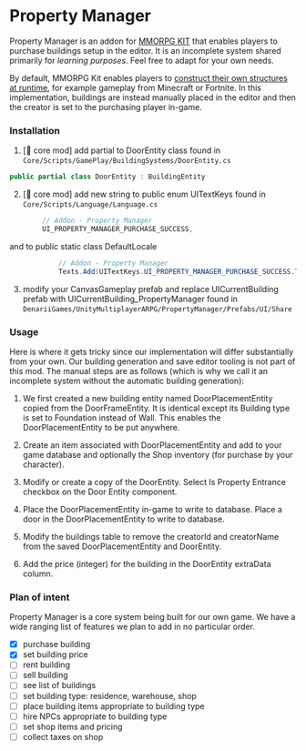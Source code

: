 # Property Manager

Property Manager is an addon for [MMORPG KIT](https://assetstore.unity.com/packages/templates/systems/mmorpg-kit-2d-3d-survival-110188) that enables players to purchase buildings setup in the editor. It is an incomplete system shared primarily for _learning purposes_. Feel free to adapt for your own needs.

By default, MMORPG Kit enables players to [construct their own structures at runtime](https://suriyun-production.github.io/mmorpg-kit-docs/#/pages/008-building-building-item-building-entity-building-material-building-area?id=building-items), for example gameplay from Minecraft or Fortnite. In this implementation, buildings are instead manually placed in the editor and then the creator is set to the purchasing player in-game.

### Installation

1. [:raised_back_of_hand: core mod] add partial to DoorEntity class found in `Core/Scripts/GamePlay/BuildingSystems/DoorEntity.cs`

```C#
public partial class DoorEntity : BuildingEntity
```

2. [:raised_back_of_hand: core mod] add new string to public enum UITextKeys found in `Core/Scripts/Language/Language.cs`

```C#
        // Addon - Property Manager
        UI_PROPERTY_MANAGER_PURCHASE_SUCCESS,
```

and to public static class DefaultLocale

```C#
            // Addon - Property Manager
            Texts.Add(UITextKeys.UI_PROPERTY_MANAGER_PURCHASE_SUCCESS.ToString(), "Property purchased");
```

3. modify your CanvasGameplay prefab and replace UICurrentBuilding prefab with UICurrentBuilding_PropertyManager found in `DenariiGames/UnityMultiplayerARPG/PropertyManager/Prefabs/UI/Share`

### Usage

Here is where it gets tricky since our implementation will differ substantially from your own. Our building generation and save editor tooling is not part of this mod. The manual steps are as follows (which is why we call it an incomplete system without the automatic building generation):

1. We first created a new building entity named DoorPlacementEntity copied from the DoorFrameEntity. It is identical except its Building type is set to Foundation instead of Wall. This enables the DoorPlacementEntity to be put anywhere.

2. Create an item associated with DoorPlacementEntity and add to your game database and optionally the Shop inventory (for purchase by your character).

3. Modify or create a copy of the DoorEntity. Select Is Property Entrance checkbox on the Door Entity component.

4. Place the DoorPlacementEntity in-game to write to database. Place a door in the DoorPlacementEntity to write to database.

5. Modify the buildings table to remove the creatorId and creatorName from the saved DoorPlacementEntity and DoorEntity.

6. Add the price (integer) for the building in the DoorEntity extraData column.

### Plan of intent

Property Manager is a core system being built for our own game. We have a wide ranging list of features we plan to add in no particular order. 

- [x] purchase building
- [x] set building price
- [ ] rent building
- [ ] sell building
- [ ] see list of buildings
- [ ] set building type: residence, warehouse, shop
- [ ] place building items appropriate to building type
- [ ] hire NPCs appropriate to building type
- [ ] set shop items and pricing
- [ ] collect taxes on shop
